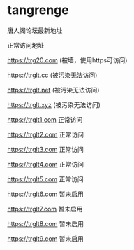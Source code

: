 # tangrenge
唐人阁论坛最新地址



正常访问地址

https://trg20.com  (被墙，使用https可访问)

https://trglt.cc   (被污染无法访问)

https://trglt.net   (被污染无法访问)

https://trglt.xyz   (被污染无法访问) 

https://trglt1.com  正常访问

https://trglt2.com  正常访问

https://trglt3.com  正常访问

https://trglt4.com  正常访问

https://trglt5.com  正常访问

https://trglt6.com  暂未启用

https://trglt7.com  暂未启用

https://trglt8.com  暂未启用

https://trglt9.com  暂未启用
